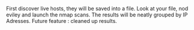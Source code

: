 First discover live hosts, they will be saved into a file. Look at your file, nod eviley and launch the nmap scans. The results will be neatly grouped by IP Adresses.
Future feature : cleaned up results.

